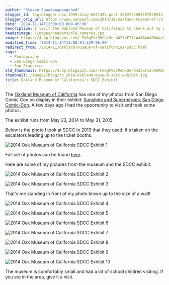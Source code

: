 ```yaml
---
author: "Steven Suwatanapongched"
blogger_id: tag:blogger.com,1999:blog-6841384.post-3583724565157620915
blogger_orig_url: https://www.sunpech.com/2014/11/oakland-museum-of-californias-sdcc.html
date: '2014-11-14T12:00:00.000-06:00'
description: I visit the Oakland Museum of California to check out my photo on display in the San Diego Comic Con Exhibit.
headerimage: /images/headers/old_cameras.jpg
image: https://4.bp.blogspot.com/-FU0gFVz3MeU/Ue-O425xFII/AAAAAAAB0Ag/Q2GTo5K5VUg/s800/2013-07-18-at-17-23-17.jpg
modified_time: '2014-11-14T12:00:04.529-06:00'
redirect_from: /2014/11/oakland-museum-of-californias-sdcc.html
tags:
  - Photography
  - San Diego Comic Con
  - San Francisco
old_thumbnail: https://4.bp.blogspot.com/-FU0gFVz3MeU/Ue-O425xFII/AAAAAAAB0Ag/Q2GTo5K5VUg/s800/2013-07-18-at-17-23-17.jpg
thumbnail: /images/blog/tn_2014-oakland-museum-sdcc-exhibit.jpg
title: Oakland Museum of California's SDCC Exhibit
---
```



The [Oakland Museum of California](https://www.museumca.org) has one of my photos from San Diego Comic Con on display in their exhibit: [Sunshine and Superheroes: San Diego Comic-Con](https://www.museumca.org/exhibit/sunshine-and-superheroes-san-diego-comic-con). A few days ago I had the opportunity to visit and took some photos.

The exhibit runs from May 23, 2014 to May 31, 2015.

Below is the photo I took at SDCC in 2013 that they used. It's taken on the escalators leading up to the ticket booths.

![2014 Oak Museum of California SDCC Exhibit 1](/images/blog/2013-07-18-at-17-23-17.jpg)

Full set of photos can be found [here](https://photos.app.goo.gl/mJMioHrHvkD4tJ9S9).

Here are some of my pictures from the museum and the SDCC exhibit:

![2014 Oak Museum of California SDCC Exhibit 2](/images/blog/2014-11-12-at-11-07-45.jpg)

![2014 Oak Museum of California SDCC Exhibit 3](/images/blog/2014-11-12-at-11-10-30.jpg)

That's me standing in front of my photo blown up to the size of a wall!

![2014 Oak Museum of California SDCC Exhibit 4](/images/blog/2014-11-12-at-11-16-41.jpg)

![2014 Oak Museum of California SDCC Exhibit 5](/images/blog/2014-11-12-at-11-17-00.jpg)

![2014 Oak Museum of California SDCC Exhibit 6](/images/blog/2014-11-12-at-11-18-51.jpg)

![2014 Oak Museum of California SDCC Exhibit 7](/images/blog/2014-11-12-at-11-20-27.jpg)

![2014 Oak Museum of California SDCC Exhibit 8](/images/blog/2014-11-12-at-11-26-41.jpg)

![2014 Oak Museum of California SDCC Exhibit 9](/images/blog/2014-11-12-at-11-29-48.jpg)

![2014 Oak Museum of California SDCC Exhibit 10](/images/blog/2014-11-12-at-11-48-00.jpg)

The museum is comfortably small and had a lot of school children visiting. If you are in the area, give it a visit.